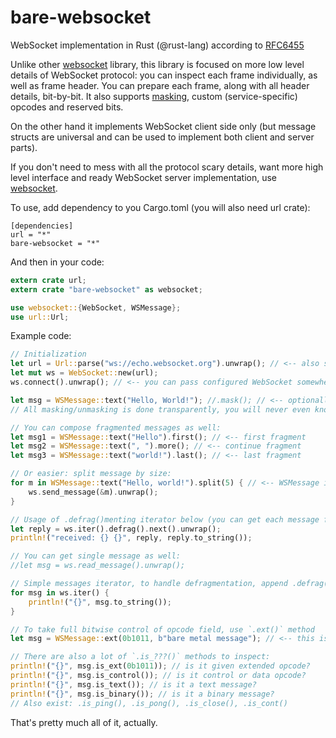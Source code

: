 bare-websocket
================

WebSocket implementation in Rust (@rust-lang) according to [RFC6455][]

Unlike other [websocket][] library, this library is focused on more low level
details of WebSocket protocol: you can inspect each frame individually, as well
as frame header. You can prepare each frame, along with all header details,
bit-by-bit. It also supports [masking][], custom (service-specific) opcodes and
reserved bits.

On the other hand it implements WebSocket client side only (but message
structs are universal and can be used to implement both client and server
parts).

If you don't need to mess with all the protocol scary details, want more high
level interface and ready WebSocket server implementation, use [websocket][].

[RFC6455]: https://tools.ietf.org/html/rfc6455
[websocket]: http://cyderize.github.io/rust-websocket/
[masking]: https://tools.ietf.org/html/rfc6455#section-5.3

To use, add dependency to you Cargo.toml (you will also need url crate):

```
[dependencies]
url = "*"
bare-websocket = "*"
```

And then in your code:

```rust
extern crate url;
extern crate "bare-websocket" as websocket;

use websocket::{WebSocket, WSMessage};
use url::Url;
```

Example code:

```rust
// Initialization
let url = Url::parse("ws://echo.websocket.org").unwrap(); // <-- also supports SSL, just use "wss://" schema
let mut ws = WebSocket::new(url);
ws.connect().unwrap(); // <-- you can pass configured WebSocket somewhere before connecting

let msg = WSMessage::text("Hello, World!"); //.mask(); // <-- optionally turn on automasking
// All masking/unmasking is done transparently, you will never even know about it!

// You can compose fragmented messages as well:
let msg1 = WSMessage::text("Hello").first(); // <-- first fragment
let msg2 = WSMessage::text(", ").more(); // <-- continue fragment
let msg3 = WSMessage::text("world!").last(); // <-- last fragment

// Or easier: split message by size:
for m in WSMessage::text("Hello, world!").split(5) { // <-- WSMessage iterator
    ws.send_message(&m).unwrap();
}

// Usage of .defrag()menting iterator below (you can get each message fragment by not using it)
let reply = ws.iter().defrag().next().unwrap();
println!("received: {} {}", reply, reply.to_string());

// You can get single message as well:
//let msg = ws.read_message().unwrap();

// Simple messages iterator, to handle defragmentation, append .defrag() after .iter()
for msg in ws.iter() {
    println!("{}", msg.to_string());
}

// To take full bitwise control of opcode field, use `.ext()` method
let msg = WSMessage::ext(0b1011, b"bare metal message"); // <-- this is an extension control opcode

// There are also a lot of `.is_???()` methods to inspect:
println!("{}", msg.is_ext(0b1011)); // is it given extended opcode?
println!("{}", msg.is_control()); // is it control or data opcode?
println!("{}", msg.is_text()); // is it a text message?
println!("{}", msg.is_binary()); // is it a binary message?
// Also exist: .is_ping(), .is_pong(), .is_close(), .is_cont()

```

That's pretty much all of it, actually.
